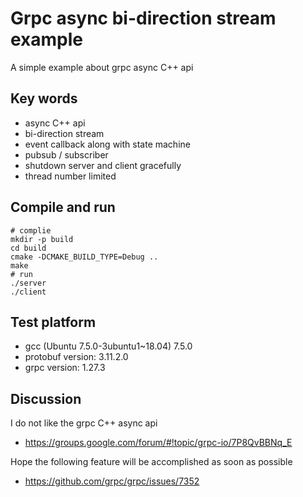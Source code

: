# Grpc async bi-direction stream example

A simple example about grpc async C++ api

## Key words

* async C++ api
* bi-direction stream
* event callback along with state machine
* pubsub / subscriber
* shutdown server and client gracefully
* thread number limited

## Compile and run

```shell script
# complie
mkdir -p build
cd build
cmake -DCMAKE_BUILD_TYPE=Debug ..
make
# run
./server
./client
```

## Test platform

* gcc (Ubuntu 7.5.0-3ubuntu1~18.04) 7.5.0
* protobuf version: 3.11.2.0
* grpc version: 1.27.3

## Discussion

I do not like the grpc C++ async api
* https://groups.google.com/forum/#!topic/grpc-io/7P8QvBBNq_E

Hope the following feature will be accomplished as soon as possible
* https://github.com/grpc/grpc/issues/7352
